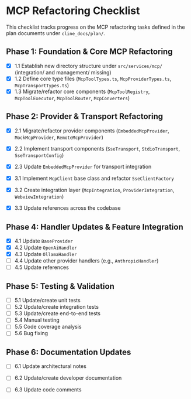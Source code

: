 # MCP Refactoring Checklist

This checklist tracks progress on the MCP refactoring tasks defined in the plan documents under `cline_docs/plan/`.

## Phase 1: Foundation & Core MCP Refactoring
- [x] 1.1 Establish new directory structure under `src/services/mcp/` (integration/ and management/ missing)
- [x] 1.2 Define core type files (`McpToolTypes.ts`, `McpProviderTypes.ts`, `McpTransportTypes.ts`)
- [x] 1.3 Migrate/refactor core components (`McpToolRegistry`, `McpToolExecutor`, `McpToolRouter`, `McpConverters`)

## Phase 2: Provider & Transport Refactoring
- [x] 2.1 Migrate/refactor provider components (`EmbeddedMcpProvider`, `MockMcpProvider`, `RemoteMcpProvider`)
- [x] 2.2 Implement transport components (`SseTransport`, `StdioTransport`, `SseTransportConfig`)
- [x] 2.3 Update `EmbeddedMcpProvider` for transport integration

- [x] 3.1 Implement `McpClient` base class and refactor `SseClientFactory`
- [x] 3.2 Create integration layer (`McpIntegration`, `ProviderIntegration`, `WebviewIntegration`)
- [x] 3.3 Update references across the codebase

## Phase 4: Handler Updates & Feature Integration
- [x] 4.1 Update `BaseProvider`
- [x] 4.2 Update `OpenAiHandler`
- [x] 4.3 Update `OllamaHandler`
- [ ] 4.4 Update other provider handlers (e.g., `AnthropicHandler`)
- [ ] 4.5 Update references

## Phase 5: Testing & Validation
- [ ] 5.1 Update/create unit tests
- [ ] 5.2 Update/create integration tests
- [ ] 5.3 Update/create end-to-end tests
- [ ] 5.4 Manual testing
- [ ] 5.5 Code coverage analysis
- [ ] 5.6 Bug fixing

## Phase 6: Documentation Updates
- [ ] 6.1 Update architectural notes
- [ ] 6.2 Update/create developer documentation
- [ ] 6.3 Update code comments

